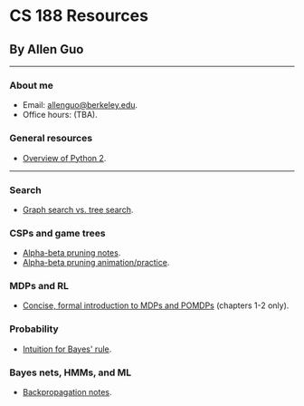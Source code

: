 # CS 188 Resources

## By Allen Guo

----

### About me 

* Email: <a href="mailto:allenguo@berkeley.edu">allenguo@berkeley.edu</a>.
* Office hours: (TBA).

### General resources

* [Overview of Python 2](https://learnxinyminutes.com/docs/python/).

----

### Search

* [Graph search vs. tree search](http://stackoverflow.com/a/15281447).

### CSPs and game trees

* [Alpha-beta pruning notes](http://web.cs.ucla.edu/~rosen/161/notes/alphabeta.html).
* [Alpha-beta pruning animation/practice](http://www-inst.eecs.berkeley.edu/~cs61b/fa14/ta-materials/apps/ab_tree_practice/index.html).

### MDPs and RL

* [Concise, formal introduction to MDPs and POMDPs](http://rll.berkeley.edu/deeprlcourse/docs/ng-thesis.pdf) (chapters 1-2 only).

### Probability

* [Intuition for Bayes' rule](https://betterexplained.com/articles/an-intuitive-and-short-explanation-of-bayes-theorem/).

### Bayes nets, HMMs, and ML

* [Backpropagation notes](https://www.willamette.edu/~gorr/classes/cs449/backprop.html).
